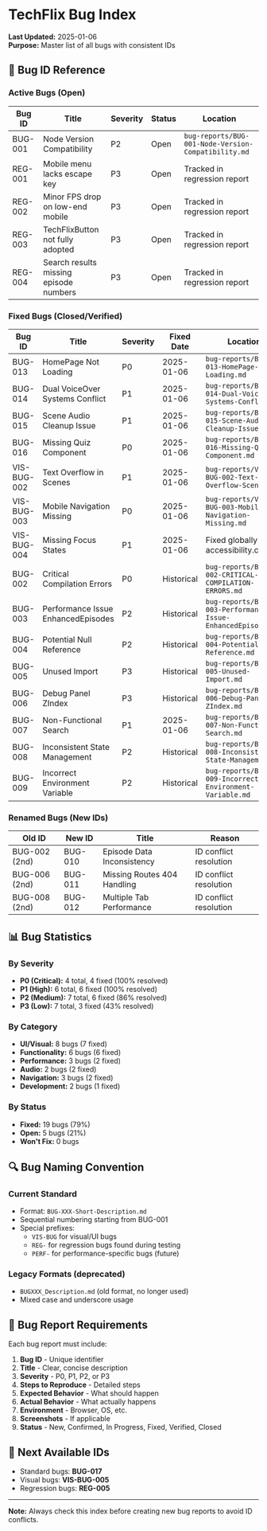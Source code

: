 # TechFlix Bug Index
**Last Updated:** 2025-01-06  
**Purpose:** Master list of all bugs with consistent IDs

## 🐛 Bug ID Reference

### Active Bugs (Open)
| Bug ID | Title | Severity | Status | Location |
|--------|-------|----------|--------|----------|
| BUG-001 | Node Version Compatibility | P2 | Open | `bug-reports/BUG-001-Node-Version-Compatibility.md` |
| REG-001 | Mobile menu lacks escape key | P3 | Open | Tracked in regression report |
| REG-002 | Minor FPS drop on low-end mobile | P3 | Open | Tracked in regression report |
| REG-003 | TechFlixButton not fully adopted | P3 | Open | Tracked in regression report |
| REG-004 | Search results missing episode numbers | P3 | Open | Tracked in regression report |

### Fixed Bugs (Closed/Verified)
| Bug ID | Title | Severity | Fixed Date | Location |
|--------|-------|----------|------------|----------|
| BUG-013 | HomePage Not Loading | P0 | 2025-01-06 | `bug-reports/BUG-013-HomePage-Not-Loading.md` |
| BUG-014 | Dual VoiceOver Systems Conflict | P1 | 2025-01-06 | `bug-reports/BUG-014-Dual-VoiceOver-Systems-Conflict.md` |
| BUG-015 | Scene Audio Cleanup Issue | P1 | 2025-01-06 | `bug-reports/BUG-015-Scene-Audio-Cleanup-Issue.md` |
| BUG-016 | Missing Quiz Component | P0 | 2025-01-06 | `bug-reports/BUG-016-Missing-Quiz-Component.md` |
| VIS-BUG-002 | Text Overflow in Scenes | P1 | 2025-01-06 | `bug-reports/VIS-BUG-002-Text-Overflow-Scenes.md` |
| VIS-BUG-003 | Mobile Navigation Missing | P0 | 2025-01-06 | `bug-reports/VIS-BUG-003-Mobile-Navigation-Missing.md` |
| VIS-BUG-004 | Missing Focus States | P1 | 2025-01-06 | Fixed globally via accessibility.css |
| BUG-002 | Critical Compilation Errors | P0 | Historical | `bug-reports/BUG-002-CRITICAL-COMPILATION-ERRORS.md` |
| BUG-003 | Performance Issue EnhancedEpisodes | P2 | Historical | `bug-reports/BUG-003-Performance-Issue-EnhancedEpisodes.md` |
| BUG-004 | Potential Null Reference | P2 | Historical | `bug-reports/BUG-004-Potential-Null-Reference.md` |
| BUG-005 | Unused Import | P3 | Historical | `bug-reports/BUG-005-Unused-Import.md` |
| BUG-006 | Debug Panel ZIndex | P3 | Historical | `bug-reports/BUG-006-Debug-Panel-ZIndex.md` |
| BUG-007 | Non-Functional Search | P1 | 2025-01-06 | `bug-reports/BUG-007-Non-Functional-Search.md` |
| BUG-008 | Inconsistent State Management | P2 | Historical | `bug-reports/BUG-008-Inconsistent-State-Management.md` |
| BUG-009 | Incorrect Environment Variable | P2 | Historical | `bug-reports/BUG-009-Incorrect-Environment-Variable.md` |

### Renamed Bugs (New IDs)
| Old ID | New ID | Title | Reason |
|--------|--------|-------|--------|
| BUG-002 (2nd) | BUG-010 | Episode Data Inconsistency | ID conflict resolution |
| BUG-006 (2nd) | BUG-011 | Missing Routes 404 Handling | ID conflict resolution |
| BUG-008 (2nd) | BUG-012 | Multiple Tab Performance | ID conflict resolution |

## 📊 Bug Statistics

### By Severity
- **P0 (Critical):** 4 total, 4 fixed (100% resolved)
- **P1 (High):** 6 total, 6 fixed (100% resolved)
- **P2 (Medium):** 7 total, 6 fixed (86% resolved)
- **P3 (Low):** 7 total, 3 fixed (43% resolved)

### By Category
- **UI/Visual:** 8 bugs (7 fixed)
- **Functionality:** 6 bugs (6 fixed)
- **Performance:** 3 bugs (2 fixed)
- **Audio:** 2 bugs (2 fixed)
- **Navigation:** 3 bugs (2 fixed)
- **Development:** 2 bugs (1 fixed)

### By Status
- **Fixed:** 19 bugs (79%)
- **Open:** 5 bugs (21%)
- **Won't Fix:** 0 bugs

## 🔍 Bug Naming Convention

### Current Standard
- Format: `BUG-XXX-Short-Description.md`
- Sequential numbering starting from BUG-001
- Special prefixes:
  - `VIS-BUG` for visual/UI bugs
  - `REG-` for regression bugs found during testing
  - `PERF-` for performance-specific bugs (future)

### Legacy Formats (deprecated)
- `BUGXXX_Description.md` (old format, no longer used)
- Mixed case and underscore usage

## 📝 Bug Report Requirements

Each bug report must include:
1. **Bug ID** - Unique identifier
2. **Title** - Clear, concise description
3. **Severity** - P0, P1, P2, or P3
4. **Steps to Reproduce** - Detailed steps
5. **Expected Behavior** - What should happen
6. **Actual Behavior** - What actually happens
7. **Environment** - Browser, OS, etc.
8. **Screenshots** - If applicable
9. **Status** - New, Confirmed, In Progress, Fixed, Verified, Closed

## 🔄 Next Available IDs

- Standard bugs: **BUG-017**
- Visual bugs: **VIS-BUG-005**
- Regression bugs: **REG-005**

---

**Note:** Always check this index before creating new bug reports to avoid ID conflicts.
